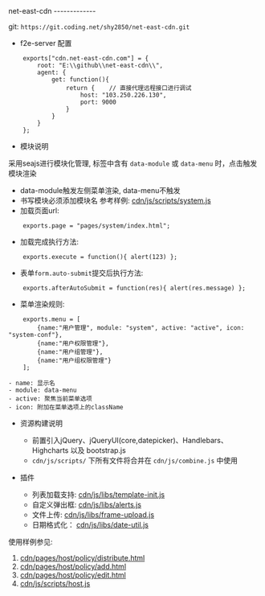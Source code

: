 <meta charset="utf-8">
net-east-cdn
-------------

git: `https://git.coding.net/shy2850/net-east-cdn.git`

- f2e-server 配置
```
    exports["cdn.net-east-cdn.com"] = {
        root: "E:\\github\\net-east-cdn\\",
        agent: {
            get: function(){
                return {    // 直接代理远程接口进行调试
                    host: "103.250.226.130",
                    port: 9000
                }
            }
        }
    };
```

- 模块说明

采用seajs进行模块化管理,  标签中含有 `data-module` 或 `data-menu` 时，点击触发模块渲染

- data-module触发左侧菜单渲染, data-menu不触发
- 书写模块必须添加模块名 参考样例: [cdn/js/scripts/system.js](cdn/js/scripts/system.js)
- 加载页面url:

```
    exports.page = "pages/system/index.html";
```
- 加载完成执行方法:

```
    exports.execute = function(){ alert(123) };
```
- 表单`form.auto-submit`提交后执行方法:

```
    exports.afterAutoSubmit = function(res){ alert(res.message) };
```
- 菜单渲染规则: 

```
    exports.menu = [
        {name:"用户管理", module: "system", active: "active", icon: "system-conf"},
        {name:"用户权限管理"},
        {name:"用户组管理"},
        {name:"用户组权限管理"}
    ];
```
    - name: 显示名
    - module: data-menu
    - active: 聚焦当前菜单选项
    - icon: 附加在菜单选项上的className

- 资源构建说明
    - 前置引入jQuery、jQueryUI(core,datepicker)、Handlebars、Highcharts 以及 bootstrap.js
    - `cdn/js/scripts/` 下所有文件将合并在 `cdn/js/combine.js` 中使用

- 插件
    - 列表加载支持: [cdn/js/libs/template-init.js](cdn/js/libs/template-init.js) 
    - 自定义弹出框: [cdn/js/libs/alerts.js](cdn/js/libs/alerts.js)
    - 文件上传: [cdn/js/libs/frame-upload.js](cdn/js/libs/frame-upload.js)
    - 日期格式化： [cdn/js/libs/date-util.js](cdn/js/libs/date-util.js)


使用样例参见:
1. [cdn/pages/host/policy/distribute.html](cdn/pages/host/policy/distribute.html)
2. [cdn/pages/host/policy/add.html](cdn/pages/host/policy/add.html)
3. [cdn/pages/host/policy/edit.html](cdn/pages/host/policy/edit.html)
4. [cdn/js/scripts/host.js](cdn/js/scripts/host.js)

